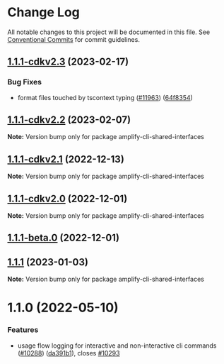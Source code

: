 # Change Log

All notable changes to this project will be documented in this file.
See [Conventional Commits](https://conventionalcommits.org) for commit guidelines.

## [1.1.1-cdkv2.3](https://github.com/aws-amplify/amplify-cli/compare/amplify-cli-shared-interfaces@1.1.1-cdkv2.2...amplify-cli-shared-interfaces@1.1.1-cdkv2.3) (2023-02-17)


### Bug Fixes

* format files touched by tscontext typing ([#11963](https://github.com/aws-amplify/amplify-cli/issues/11963)) ([64f8354](https://github.com/aws-amplify/amplify-cli/commit/64f83540419f3b512544448baba98bbb3f623f7c))





## [1.1.1-cdkv2.2](https://github.com/aws-amplify/amplify-cli/compare/amplify-cli-shared-interfaces@1.1.1...amplify-cli-shared-interfaces@1.1.1-cdkv2.2) (2023-02-07)

**Note:** Version bump only for package amplify-cli-shared-interfaces





## [1.1.1-cdkv2.1](https://github.com/aws-amplify/amplify-cli/compare/amplify-cli-shared-interfaces@1.1.1-cdkv2.0...amplify-cli-shared-interfaces@1.1.1-cdkv2.1) (2022-12-13)

**Note:** Version bump only for package amplify-cli-shared-interfaces





## [1.1.1-cdkv2.0](https://github.com/aws-amplify/amplify-cli/compare/amplify-cli-shared-interfaces@1.1.0...amplify-cli-shared-interfaces@1.1.1-cdkv2.0) (2022-12-01)

**Note:** Version bump only for package amplify-cli-shared-interfaces





## [1.1.1-beta.0](https://github.com/aws-amplify/amplify-cli/compare/amplify-cli-shared-interfaces@1.1.0...amplify-cli-shared-interfaces@1.1.1-beta.0) (2022-12-01)
## [1.1.1](https://github.com/aws-amplify/amplify-cli/compare/amplify-cli-shared-interfaces@1.1.0...amplify-cli-shared-interfaces@1.1.1) (2023-01-03)

**Note:** Version bump only for package amplify-cli-shared-interfaces





# 1.1.0 (2022-05-10)


### Features

* usage flow logging for interactive and non-interactive cli commands ([#10288](https://github.com/aws-amplify/amplify-cli/issues/10288)) ([da391b1](https://github.com/aws-amplify/amplify-cli/commit/da391b146612d8914f72e558e5503d075456c820)), closes [#10293](https://github.com/aws-amplify/amplify-cli/issues/10293)
